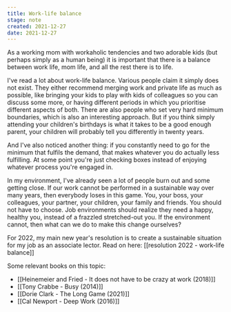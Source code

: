 ```yaml
---
title: Work-life balance
stage: note
created: 2021-12-27
date: 2021-12-27
---
```


As a working mom with workaholic tendencies and two adorable kids (but perhaps simply as a human being) it is important that there is a balance between work life, mom life, and all the rest there is to life.

I've read a lot about work-life balance. Various people claim it simply does not exist. They either recommend merging work and private life as much as possible, like bringing your kids to play with kids of colleagues so you can discuss some more, or having different periods in which you prioritise different aspects of both. There are also people who set very hard minimum boundaries, which is also an interesting approach. But if you think simply attending your children's birthdays is what it takes to be a good enough parent, your children will probably tell you differently in twenty years. 

And I've also noticed another thing: if you constantly need to go for the minimum that fulfils the demand, that makes whatever you do actually less fulfilling. At some point you're just checking boxes instead of enjoying whatever process you're engaged in. 

In my environment, I've already seen a lot of people burn out and some getting close. If our work cannot be performed in a sustainable way over many years, then everybody loses in this game. You, your boss, your colleagues, your partner, your children, your family and friends. You should not have to choose. Job environments should realize they need a happy, healthy you, instead of a frazzled stretched-out you. If the environment cannot, then what can we do to make this change ourselves?

For 2022, my main new year's resolution is to create a sustainable situation for my job as an associate lector.  Read on here: [[resolution 2022 - work-life balance]]

Some relevant books on this topic:
- [[Heinemeier and Fried - It does not have to be crazy at work (2018)]]
- [[Tony Crabbe - Busy (2014)]]
- [[Dorie Clark - The Long Game (2021)]]
- [[Cal Newport - Deep Work (2016)]]



